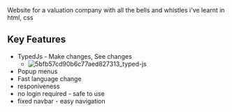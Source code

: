 Website for a valuation company with all the bells and whistles i've learnt in html, css 

## Key Features

* TypedJs - Make changes, See changes
  - ![5bfb57cd90b6c77aed827313_typed-js](https://github.com/user-attachments/assets/eb5c554f-d8a3-40a8-81bc-876a2b2390e6)
* Popup menus
* Fast language change  
* responiveness
* no login required - safe to use
* fixed navbar - easy navigation
